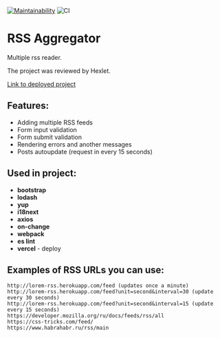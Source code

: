 [![Maintainability](https://api.codeclimate.com/v1/badges/3e1e7d6753941fd16810/maintainability)](https://codeclimate.com/github/DmitryForsilov/frontend-project-lvl3/maintainability)
![CI](https://github.com/DmitryForsilov/frontend-project-lvl3/workflows/CI/badge.svg)

# RSS Aggregator
Multiple rss reader.

The project was reviewed by Hexlet.

[Link to deployed project](https://frontend-project-lvl3-drab.vercel.app/)

## Features:
- Adding multiple RSS feeds
- Form input validation
- Form submit validation
- Rendering errors and another messages
- Posts autoupdate (request in every 15 seconds)

## Used in project:
- **bootstrap**
- **lodash**
- **yup**
- **i18next**
- **axios**
- **on-change**
- **webpack**
- **es lint**
- **vercel** - deploy

## Examples of RSS URLs you can use:
```
http://lorem-rss.herokuapp.com/feed (updates once a minute)
http://lorem-rss.herokuapp.com/feed?unit=second&interval=30 (update every 30 seconds)
http://lorem-rss.herokuapp.com/feed?unit=second&interval=15 (update every 15 seconds)
https://developer.mozilla.org/ru/docs/feeds/rss/all
https://css-tricks.com/feed/
https://www.habrahabr.ru/rss/main
```
